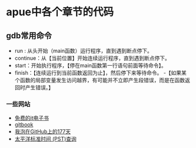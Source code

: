 # apue中各个章节的代码

## gdb常用命令
- run : 从头开始（main函数）运行程序，直到遇到断点停下。
- continue：从【当前位置】开始连续运行程序，直到遇到断点停下。
- start：开始执行程序，【停在main函数第一行语句前面等待命令】。
- finish：【连续运行到当前函数返回为止】，然后停下来等待命令。
-【如果某个函数的局部变量发生访问越界，有可能并不立即产生段错误，而是在函数返回时产生错误。】

### 一些网站
+ [免费的it电子书](https://github.com/vhf/free-programming-books/blob/master/free-programming-books-zh.md)
+ [gitbook](https://www.gitbook.io/)
+ [我泡在GitHub上的177天](http://blog.jobbole.com/48252/)
+ [太平洋标准时间 (PST)查询](http://zh.thetimenow.com/pst/pacific_standard_time)
